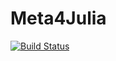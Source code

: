# Meta4Julia

[![Build Status](https://github.com/TylorJHarlow/Meta4Julia.jl/actions/workflows/CI.yml/badge.svg?branch=main)](https://github.com/TylorJHarlow/Meta4Julia.jl/actions/workflows/CI.yml?query=branch%3Amain)
